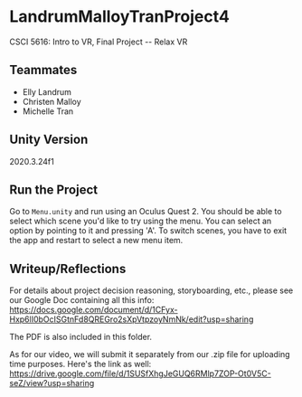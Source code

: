# LandrumMalloyTranProject4
CSCI 5616: Intro to VR, Final Project -- Relax VR

## Teammates
- Elly Landrum
- Christen Malloy
- Michelle Tran

## Unity Version
2020.3.24f1

## Run the Project
Go to `Menu.unity` and run using an Oculus Quest 2. You should be able to select which scene you'd like to try using the menu. You can select an option by pointing to it and pressing 'A'. To switch scenes, you have to exit the app and restart to select a new menu item.

## Writeup/Reflections
For details about project decision reasoning, storyboarding, etc., please see our Google Doc containing all this info: https://docs.google.com/document/d/1CFyx-Hxp6lI0bOcISGtnFd8QREGro2sXpVtpzoyNmNk/edit?usp=sharing

The PDF is also included in this folder.

As for our video, we will submit it separately from our .zip file for uploading time purposes. Here's the link as well: https://drive.google.com/file/d/1SUSfXhgJeGUQ6RMlp7ZOP-Ot0V5C-seZ/view?usp=sharing 